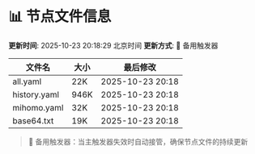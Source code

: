 # 📊 节点文件信息

**更新时间**: 2025-10-23 20:18:29 北京时间
**更新方式**: 🔄 备用触发器

| 文件名 | 大小 | 最后修改 |
|--------|------|----------|
| all.yaml | 22K | 2025-10-23 20:18 |
| history.yaml | 946K | 2025-10-23 20:18 |
| mihomo.yaml | 32K | 2025-10-23 20:18 |
| base64.txt | 19K | 2025-10-23 20:18 |

> 🔄 备用触发器：当主触发器失效时自动接管，确保节点文件的持续更新
